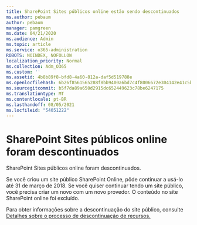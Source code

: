 ```yaml
---
title: SharePoint Sites públicos online estão sendo descontinuados
ms.author: pebaum
author: pebaum
manager: pamgreen
ms.date: 04/21/2020
ms.audience: Admin
ms.topic: article
ms.service: o365-administration
ROBOTS: NOINDEX, NOFOLLOW
localization_priority: Normal
ms.collection: Adm_O365
ms.custom: ''
ms.assetid: 4b8b89f8-bfd8-4a60-812a-daf5d519788e
ms.openlocfilehash: 6b26f8561565288f8bb9400a6bd7c4f8006672e304142e41c5b92088036e88bd
ms.sourcegitcommit: b5f7da89a650d2915dc652449623c78be6247175
ms.translationtype: MT
ms.contentlocale: pt-BR
ms.lasthandoff: 08/05/2021
ms.locfileid: "54051222"
---
```

# <a name="sharepoint-online-public-websites-have-been-discontinued"></a>SharePoint Sites públicos online foram descontinuados

SharePoint Sites públicos online foram descontinuados.

Se você criou um site público SharePoint Online, pôde continuar a usá-lo até 31 de março de 2018. Se você quiser continuar tendo um site público, você precisa criar um novo com um novo provedor. O conteúdo no site SharePoint online foi excluído.

Para obter informações sobre a descontinuação do site público, consulte [Detalhes sobre o processo de descontinuação de recursos.](https://go.microsoft.com/fwlink/?linkid=866980)
